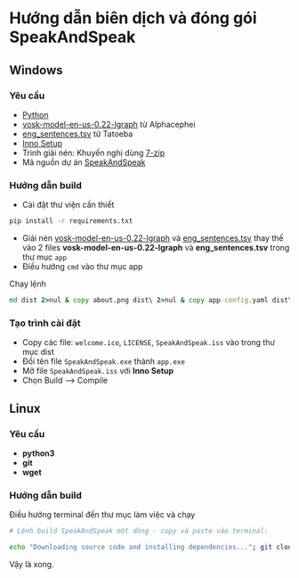 # Hướng dẫn biên dịch và đóng gói SpeakAndSpeak
## Windows
### Yêu cầu
- [Python](https://www.python.org/downloads/)
- [vosk-model-en-us-0.22-lgraph](https://alphacephei.com/vosk/models/vosk-model-en-us-0.22-lgraph.zip) từ Alphacephei
- [eng_sentences.tsv](https://downloads.tatoeba.org/exports/per_language/eng/eng_sentences.tsv.bz2) từ Tatoeba
- [Inno Setup](https://jrsoftware.org/isdl.php#stable)
- Trình giải nén: Khuyến nghị dùng [7-zip](https://www.7-zip.org/)
- Mã nguồn dự án [SpeakAndSpeak](https://github.com/nguyenhhoa03/SpeakAndSpeak/archive/refs/heads/main.zip)
### Hướng dẫn build
- Cài đặt thư viện cần thiết
```cmd
pip install -r requirements.txt
```
- Giải nén [vosk-model-en-us-0.22-lgraph](https://alphacephei.com/vosk/models/vosk-model-en-us-0.22-lgraph.zip) và [eng_sentences.tsv](https://downloads.tatoeba.org/exports/per_language/eng/eng_sentences.tsv.bz2) thay thế vào 2 files **vosk-model-en-us-0.22-lgraph** và **eng_sentences.tsv** trong thư mục `app`
- Điều hướng `cmd` vào thư mục app

Chạy lệnh
```cmd
md dist 2>nul & copy about.png dist\ 2>nul & copy app-config.yaml dist\ 2>nul & copy eng_sentences.tsv dist\ 2>nul & copy user-data.yaml dist\ 2>nul & copy welcome.png dist\ 2>nul & pyinstaller --onefile --noconsole --add-binary "C:\Users\%USERNAME%\AppData\Local\Programs\Python\Python313\Lib\site-packages\vosk\libvosk.dll;vosk" --add-data "vosk-model-en-us-0.22-lgraph;vosk-model-en-us-0.22-lgraph" --add-data "about.png;." --add-data "app-config.yaml;." --add-data "eng_sentences.tsv;." --add-data "user-data.yaml;." --add-data "welcome.png;." --icon "welcome.ico" --hidden-import "PIL._tkinter_finder" --name "SpeakAndSpeak" app.py & cd dist & echo ✅ Build completed! Run with: SpeakAndSpeak.exe & dir
```
### Tạo trình cài đặt
- Copy các file: `welcome.ico`, `LICENSE`, `SpeakAndSpeak.iss` vào trong thư mục dist
- Đổi tên file `SpeakAndSpeak.exe` thành `app.exe`
- Mở file `SpeakAndSpeak.iss` với **Inno Setup**
- Chọn Build --> Compile

## Linux
### Yêu cầu 
- **python3**
- **git**
- **wget**
 ### Hướng dẫn build
  Điều hướng terminal đến thư mục làm việc và chạy
  ```bash
# Lệnh build SpeakAndSpeak một dòng - copy và paste vào terminal:

echo "Downloading source code and installing dependencies..."; git clone https://github.com/nguyenhhoa03/SpeakAndSpeak 2>/dev/null || echo "Repository exists"; cd SpeakAndSpeak; pip install -r requirements.txt; cd app; wget -nc https://alphacephei.com/vosk/models/vosk-model-en-us-0.22-lgraph.zip; wget -nc https://downloads.tatoeba.org/exports/per_language/eng/eng_sentences.tsv.bz2; unzip -o vosk-model-en-us-0.22-lgraph.zip; bunzip2 -f eng_sentences.tsv.bz2; rm -f vosk-model-en-us-0.22-lgraph.zip eng_sentences.tsv.bz2; mkdir -p dist; cp about.png app-config.yaml eng_sentences.tsv user-data.yaml welcome.png dist/ 2>/dev/null || true; pyinstaller --onefile --noconsole --add-binary "$(python -c 'import vosk, os; print(os.path.join(os.path.dirname(vosk.__file__), "libvosk.so"))'):vosk" --add-data "vosk-model-en-us-0.22-lgraph:vosk-model-en-us-0.22-lgraph" --add-data "about.png:." --add-data "app-config.yaml:." --add-data "eng_sentences.tsv:." --add-data "user-data.yaml:." --add-data "welcome.png:." --icon "welcome.ico" --hidden-import "PIL._tkinter_finder" --name "SpeakAndSpeak" app.py; cd dist; echo "✅ Build completed! Run with: ./SpeakAndSpeak"; ls -la
```
Vậy là xong.
